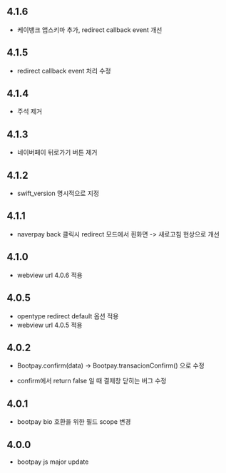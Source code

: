 ## 4.1.6
* 케이뱅크 앱스키마 추가, redirect callback event 개선  

## 4.1.5
* redirect callback event 처리 수정  

## 4.1.4
* 주석 제거    

## 4.1.3
* 네이버페이 뒤로가기 버튼 제거   

## 4.1.2
* swift_version 명시적으로 지정  

## 4.1.1
* naverpay back 클릭시 redirect 모드에서 흰화면 -> 새로고침 현상으로 개선 

## 4.1.0
* webview url 4.0.6 적용 

## 4.0.5

* opentype redirect default 옵션 적용
* webview url 4.0.5 적용   

## 4.0.2

* Bootpay.confirm(data) -> Bootpay.transacionConfirm() 으로 수정 

* confirm에서 return false 일 때 결제창 닫히는 버그 수정   

## 4.0.1

* bootpay bio 호환을 위한 필드 scope 변경  

## 4.0.0

* bootpay js major update 
